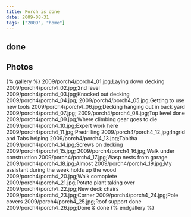 ```yaml
---
title: Porch is done
date: 2009-08-31
tags: ["2009", "home"]
---
```

## done

## Photos 

{% gallery %} 
2009/porch4/porch4_01.jpg;Laying down decking
2009/porch4/porch4_02.jpg;2nd level
2009/porch4/porch4_03.jpg;Knocked out decking
2009/porch4/porch4_04.jpg;
2009/porch4/porch4_05.jpg;Getting to use new tools
2009/porch4/porch4_06.jpg;Decking hanging out in back yard
2009/porch4/porch4_07.jpg;
2009/porch4/porch4_08.jpg;Top level done
2009/porch4/porch4_09.jpg;Where climbing gear goes to die
2009/porch4/porch4_10.jpg;Expert work here
2009/porch4/porch4_11.jpg;Predrilling
2009/porch4/porch4_12.jpg;Ingrid and Tabs helping
2009/porch4/porch4_13.jpg;Tabitha
2009/porch4/porch4_14.jpg;Screws on decking
2009/porch4/porch4_15.jpg;
2009/porch4/porch4_16.jpg;Walk under construction
2009/porch4/porch4_17.jpg;Wasp nests from garage
2009/porch4/porch4_18.jpg;Almost
2009/porch4/porch4_19.jpg;My assistant during the week holds up the wood
2009/porch4/porch4_20.jpg;Walk comoplete
2009/porch4/porch4_21.jpg;Potato plant taking over
2009/porch4/porch4_22.jpg;New deck chairs
2009/porch4/porch4_23.jpg;Corner
2009/porch4/porch4_24.jpg;Pole covers
2009/porch4/porch4_25.jpg;Roof support done
2009/porch4/porch4_26.jpg;Done & done
{% endgallery %}
